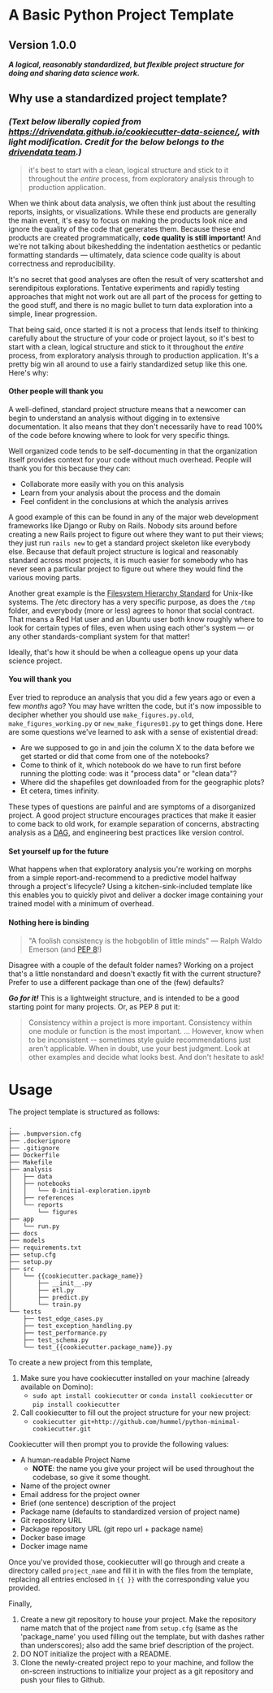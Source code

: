 # A Basic Python Project Template

## Version 1.0.0

_**A logical, reasonably standardized, but flexible project structure for doing and sharing data science work.**_

## Why use a standardized project template?
### *(Text below liberally copied from https://drivendata.github.io/cookiecutter-data-science/, with light modification. Credit for the below belongs to the [drivendata team](http://www.drivendata.org/).)*

> it's best to start with a clean, logical structure and stick to it throughout the _entire_ process, from exploratory analysis through to production application.

When we think about data analysis, we often think just about the resulting reports, insights, or visualizations. While these end products are generally the main event, it's easy to focus on making the products look nice and ignore the quality of the code that generates them. Because these end products are created programmatically, **code quality is still important!** And we're not talking about bikeshedding the indentation aesthetics or pedantic formatting standards — ultimately, data science code quality is about correctness and reproducibility.

It's no secret that good analyses are often the result of very scattershot and serendipitous explorations. Tentative experiments and rapidly testing approaches that might not work out are all part of the process for getting to the good stuff, and there is no magic bullet to turn data exploration into a simple, linear progression.

That being said, once started it is not a process that lends itself to thinking carefully about the structure of your code or project layout, so it's best to start with a clean, logical structure and stick to it throughout the _entire_ process, from exploratory analysis through to production application. It's a pretty big win all around to use a fairly standardized setup like this one. Here's why:

#### Other people will thank you

A well-defined, standard project structure means that a newcomer can begin to understand an analysis without digging in to extensive documentation. It also means that they don't necessarily have to read 100% of the code before knowing where to look for very specific things.

Well organized code tends to be self-documenting in that the organization itself provides context for your code without much overhead. People will thank you for this because they can:

* Collaborate more easily with you on this analysis
* Learn from your analysis about the process and the domain
* Feel confident in the conclusions at which the analysis arrives

A good example of this can be found in any of the major web development frameworks like Django or Ruby on Rails. Nobody sits around before creating a new Rails project to figure out where they want to put their views; they just run `rails new` to get a standard project skeleton like everybody else. Because that default project structure is logical and reasonably standard across most projects, it is much easier for somebody who has never seen a particular project to figure out where they would find the various moving parts.

Another great example is the [Filesystem Hierarchy Standard](https://en.wikipedia.org/wiki/Filesystem_Hierarchy_Standard) for Unix-like systems. The /etc directory has a very specific purpose, as does the `/tmp` folder, and everybody (more or less) agrees to honor that social contract. That means a Red Hat user and an Ubuntu user both know roughly where to look for certain types of files, even when using each other's system — or any other standards-compliant system for that matter!

Ideally, that's how it should be when a colleague opens up your data science project.

#### You will thank you
Ever tried to reproduce an analysis that you did a few years ago or even a few _months_ ago? You may have written the code, but it's now impossible to decipher whether you should use `make_figures.py.old`, `make_figures_working.py` or `new_make_figures01.py` to get things done. Here are some questions we've learned to ask with a sense of existential dread:

* Are we supposed to go in and join the column X to the data before we get started or did that come from one of the notebooks?
* Come to think of it, which notebook do we have to run first before running the plotting code: was it "process data" or "clean data"?
* Where did the shapefiles get downloaded from for the geographic plots?
* Et cetera, times infinity.

These types of questions are painful and are symptoms of a disorganized project. A good project structure encourages practices that make it easier to come back to old work, for example separation of concerns, abstracting analysis as a [DAG](https://en.wikipedia.org/wiki/Directed_acyclic_graph), and engineering best practices like version control.

#### Set yourself up for the future
What happens when that exploratory analysis you're working on morphs from a simple report-and-recommend to a predictive model halfway through a project's lifecycle?  Using a kitchen-sink-included template like this enables you to quickly pivot and deliver a docker image containing your trained model with a minimum of overhead.

#### Nothing here is binding
> "A foolish consistency is the hobgoblin of little minds" — Ralph Waldo Emerson (and [PEP 8](https://www.python.org/dev/peps/pep-0008/#a-foolish-consistency-is-the-hobgoblin-of-little-minds)!)

Disagree with a couple of the default folder names? Working on a project that's a little nonstandard and doesn't exactly fit with the current structure? Prefer to use a different package than one of the (few) defaults?

**_Go for it!_** This is a lightweight structure, and is intended to be a good starting point for many projects. Or, as PEP 8 put it:

> Consistency within a project is more important. Consistency within one module or function is the most important. ... However, know when to be inconsistent -- sometimes style guide recommendations just aren't applicable. When in doubt, use your best judgment. Look at other examples and decide what looks best. And don't hesitate to ask!

# Usage

The project template is structured as follows:
```
.
├── .bumpversion.cfg
├── .dockerignore
├── .gitignore
├── Dockerfile
├── Makefile
├── analysis
│   ├── data
│   ├── notebooks
│   │   └── 0-initial-exploration.ipynb
│   ├── references
│   └── reports
│       └── figures
├── app
│   └── run.py
├── docs
├── models
├── requirements.txt
├── setup.cfg
├── setup.py
├── src
│   └── {{cookiecutter.package_name}}
│       ├── __init__.py
│       ├── etl.py
│       ├── predict.py
│       └── train.py
└── tests
    ├── test_edge_cases.py
    ├── test_exception_handling.py
    ├── test_performance.py
    ├── test_schema.py
    └── test_{{cookiecutter.package_name}}.py
```

To create a new project from this template,

1. Make sure you have cookiecutter installed on your machine (already available on Domino):
    - `sudo apt install cookiecutter` or `conda install cookiecutter` or `pip install cookiecutter`
1. Call cookiecutter to fill out the project structure for your new project:
    - `cookiecutter git+http://github.com/hummel/python-minimal-cookiecutter.git `

Cookiecutter will then prompt you to provide the following values:

* A human-readable Project Name
    - **NOTE**: the name you give your project will be used throughout the codebase, so give it some thought.
* Name of the project owner
* Email address for the project owner
* Brief (one sentence) description of the project
* Package name (defaults to standardized version of project name)
* Git repository URL
* Package repository URL (git repo url + package name)
* Docker base image
* Docker image name

Once you've provided those, cookiecutter will go through and create a directory called `project_name` and fill it in with the files from the template, replacing all entries enclosed in `{{ }}` with the corresponding value you provided.

Finally,

1. Create a new git repository to house your project. Make the repository name match that of the project `name` from `setup.cfg` (same as the 'package_name' you used filling out the template, but with dashes rather than underscores); also add the same brief description of the project.
1. DO NOT initialize the project with a README.
1. Clone the newly-created project repo to your machine, and follow the on-screen instructions to initialize your project as a git repository and push your files to Github.
